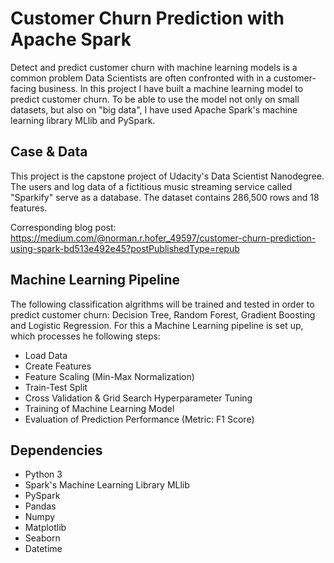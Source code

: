 # Customer Churn Prediction with Apache Spark
Detect and predict customer churn with machine learning models is a common problem Data Scientists are often confronted with in a customer-facing business. In this project I have built a machine learning model to predict customer churn. To be able to use the model not only on small datasets, but also on "big data", I have used Apache Spark's machine learning library MLlib and PySpark.

## Case & Data
This project is the capstone project of Udacity's Data Scientist Nanodegree. The users and log data of a fictitious music streaming service called "Sparkify" serve as a database. The dataset contains 286,500 rows and 18 features. 

Corresponding blog post:
https://medium.com/@norman.r.hofer_49597/customer-churn-prediction-using-spark-bd513e492e45?postPublishedType=repub

## Machine Learning Pipeline
The following classification algrithms will be trained and tested in order to predict customer churn: Decision Tree, Random Forest, Gradient Boosting and Logistic Regression. For this a Machine Learning pipeline is set up, which processes he following steps:
- Load Data
- Create Features
- Feature Scaling (Min-Max Normalization)
- Train-Test Split
- Cross Validation & Grid Search Hyperparameter Tuning
- Training of Machine Learning Model
- Evaluation of Prediction Performance (Metric: F1 Score)

## Dependencies
- Python 3
- Spark's Machine Learning Library MLlib
- PySpark
- Pandas
- Numpy
- Matplotlib
- Seaborn
- Datetime



